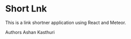 Short Lnk
=========
This is a link shortner application using React and Meteor.

Authors
Ashan Kasthuri
